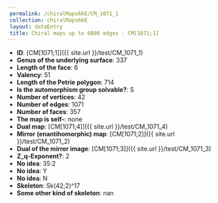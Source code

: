 ```yaml
--- 
 permalink: /chiralMaps6kE/CM_1071_1 
 collection: chiralMaps6kE
 layout: dataEntry
 title: Chiral maps up to 6000 edges - CM[1071;1]
---
```


- **ID**: [CM[1071;1]]({{ site.url }}/test/CM_1071_1)
- **Genus of the underlying surface**: 337
- **Length of the face**: 6
- **Valency**: 51
- **Length of the Petrie polygon**: 714
- **Is the automorphism group solvable?**: S
- **Number of vertices**: 42
- **Number of edges**: 1071
- **Number of faces**: 357
- **The map is self-**: none
- **Dual map**: [CM[1071;4]]({{ site.url }}/test/CM_1071_4)
- **Mirror (enantihomorphic) map**: [CM[1071;2]]({{ site.url }}/test/CM_1071_2)
- **Dual of the mirror image**: [CM[1071;3]]({{ site.url }}/test/CM_1071_3)
- **Z_q-Exponent?**: 2
- **No idea**:  35:2
- **No idea**: Y
- **No idea**: N
- **Skeleton**: Sk(42;2)^17
- **Some other kind of skeleton**: nan
